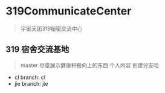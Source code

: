 # 319CommunicateCenter
>宇宙天团319秘密交流中心

## 319  宿舍交流基地 
>master 尽量展示健康积极向上的东西
> 个人内容 创建分支哈

- cl branch: cl
- jie branch: jie